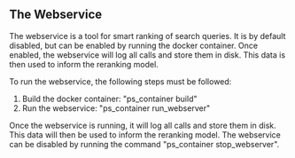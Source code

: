## The Webservice

The webservice is a tool for smart ranking of search queries. It is by default disabled, but can be enabled by running the docker container. Once enabled, the webservice will log all calls and store them in disk. This data is then used to inform the reranking model.

To run the webservice, the following steps must be followed:

1. Build the docker container: "ps_container build"
2. Run the webservice: "ps_container run_webserver"

Once the webservice is running, it will log all calls and store them in disk. This data will then be used to inform the reranking model. The webservice can be disabled by running the command "ps_container stop_webserver".
